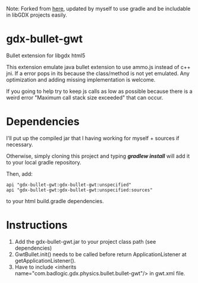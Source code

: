 Note: Forked from [here](https://github.com/xpenatan/gdx-bullet-gwt), updated by myself to use gradle and be includable in libGDX projects easily.

# gdx-bullet-gwt
Bullet extension for libgdx html5

This extension emulate java bullet extension to use ammo.js instead of c++ jni. If a error pops in its because the class/method is not yet emulated. Any optimization and adding missing implementation is welcome. 

If you going to help try to keep js calls as low as possible because there is a weird error "Maximum call stack size exceeded" that can occur. 

# Dependencies

I'll put up the compiled jar that I having working for myself + sources if necessary.

Otherwise, simply cloning this project and typing ***gradlew install*** will add it to your local gradle repository.

Then, add:

```$xslt
api "gdx-bullet-gwt:gdx-bullet-gwt:unspecified"
api "gdx-bullet-gwt:gdx-bullet-gwt:unspecified:sources"
```

to your html build.gradle dependencies.

# Instructions
1. Add the gdx-bullet-gwt.jar to your project class path (see dependencies)
2. GwtBullet.init() needs to be called before return ApplicationListener at getApplicationListener().  
3. Have to include \<inherits name="com.badlogic.gdx.physics.bullet.bullet-gwt"/> in gwt.xml file. 
  






